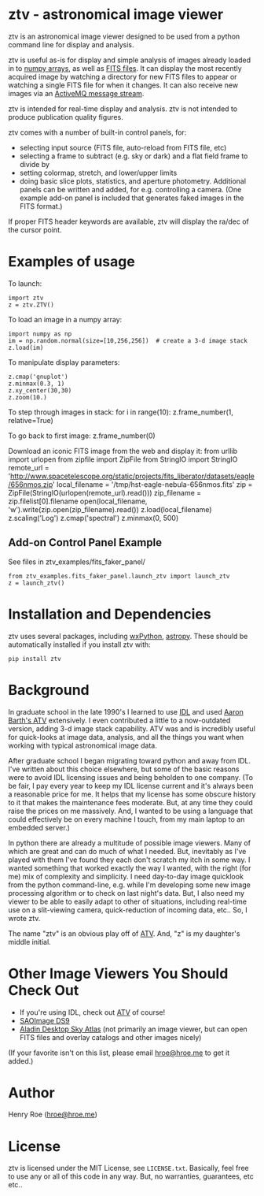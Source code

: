 ztv - astronomical image viewer
===============================

ztv is an astronomical image viewer designed to be used from a python command line for display and analysis. 

ztv is useful as-is for display and simple analysis of images already loaded in to [numpy arrays](http://numpy.org), as well as [FITS files](http://fits.gsfc.nasa.gov/fits_primer.html).  It can display the most recently acquired image by watching a directory for new FITS files to appear or watching a single FITS file for when it changes. It can also receive new images via an [ActiveMQ message stream](http://activemq.apache.org). 

ztv is intended for real-time display and analysis. ztv is not intended to produce publication quality figures. 

ztv comes with a number of built-in control panels, for:
- selecting input source (FITS file, auto-reload from FITS file, etc)
- selecting a frame to subtract (e.g. sky or dark) and a flat field frame to divide by
- setting colormap, stretch, and lower/upper limits
- doing basic slice plots, statistics, and aperture photometry.
Additional panels can be written and added, for e.g. controlling a camera.  (One example add-on panel is included that generates faked images in the FITS format.)

If proper FITS header keywords are available, ztv will display the ra/dec of the cursor point.

Examples of usage
=================

To launch:

    import ztv
    z = ztv.ZTV()

To load an image in a numpy array:

    import numpy as np
    im = np.random.normal(size=[10,256,256])  # create a 3-d image stack
    z.load(im)
    
To manipulate display parameters:

    z.cmap('gnuplot')
    z.minmax(0.3, 1)
    z.xy_center(30,30)
    z.zoom(10.)
    
To step through images in stack:
    for i in range(10):
        z.frame_number(1, relative=True)
    
To go back to first image:
    z.frame_number(0)

Download an iconic FITS image from the web and display it:
    from urllib import urlopen
    from zipfile import ZipFile
    from StringIO import StringIO
    remote_url = 'http://www.spacetelescope.org/static/projects/fits_liberator/datasets/eagle/656nmos.zip'
    local_filename = '/tmp/hst-eagle-nebula-656nmos.fits'
    zip = ZipFile(StringIO(urlopen(remote_url).read()))
    zip_filename = zip.filelist[0].filename
    open(local_filename, 'w').write(zip.open(zip_filename).read())
    z.load(local_filename)
    z.scaling('Log')
    z.cmap('spectral')
    z.minmax(0, 500)

Add-on Control Panel Example
----------------------------

See files in ztv_examples/fits_faker_panel/

    from ztv_examples.fits_faker_panel.launch_ztv import launch_ztv
    z = launch_ztv()

Installation and Dependencies
=============================

ztv uses several packages, including [wxPython](http://wxpython.org), [astropy](http://www.astropy.org).  These should be automatically installed if you install ztv with:

    pip install ztv

Background
==========

In graduate school in the late 1990's I learned to use [IDL](http://en.wikipedia.org/wiki/IDL_(programming_language)) and used [Aaron Barth's ATV](http://www.physics.uci.edu/~barth/atv/) extensively. I even contributed a little to a now-outdated version, adding 3-d image stack capability. ATV was and is incredibly useful for quick-looks at image data, analysis, and all the things you want when working with typical astronomical image data.

After graduate school I began migrating toward python and away from IDL. I've written about this choice elsewhere, but some of the basic reasons were to avoid IDL licensing issues and being beholden to one company.  (To be fair, I pay every year to keep my IDL license current and it's always been a reasonable price for me. It helps that my license has some obscure history to it that makes the maintenance fees moderate. But, at any time they could raise the prices on me massively. And, I wanted to be using a language that could effectively be on every machine I touch, from my main laptop to an embedded server.)

In python there are already a multitude of possible image viewers. Many of which are great and can do much of what I needed. But, inevitably as I've played with them I've found they each don't scratch my itch in some way. I wanted something that worked exactly the way I wanted, with the right (for me) mix of complexity and simplicity.  I need day-to-day image quicklook from the python command-line, e.g. while I'm developing some new image processing algorithm or to check on last night's data. But, I also need my viewer to be able to easily adapt to other of situations, including real-time use on a slit-viewing camera, quick-reduction of incoming data, etc.. So, I wrote ztv.

The name "ztv" is an obvious play off of [ATV](http://www.physics.uci.edu/~barth/atv/).  And, "z" is my daughter's middle initial. 

Other Image Viewers You Should Check Out
========================================

- If you're using IDL, check out [ATV](http://www.physics.uci.edu/~barth/atv/) of course!
- [SAOImage DS9](http://ds9.si.edu/site/Home.html)
- [Aladin Desktop Sky Atlas](http://aladin.u-strasbg.fr) (not primarily an image viewer, but can open FITS files and overlay catalogs and other images nicely)

(If your favorite isn't on this list, please email hroe@hroe.me to get it added.)

Author
======
Henry Roe (hroe@hroe.me) 

License
=======
ztv is licensed under the MIT License, see ``LICENSE.txt``. Basically, feel free to use any or all of this code in any way. But, no warranties, guarantees, etc etc..